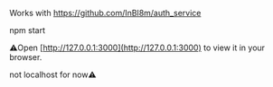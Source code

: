 Works with https://github.com/InBl8m/auth_service

npm start

⚠️Open [http://127.0.0.1:3000](http://127.0.0.1:3000) to view it in your browser.

not localhost for now⚠️